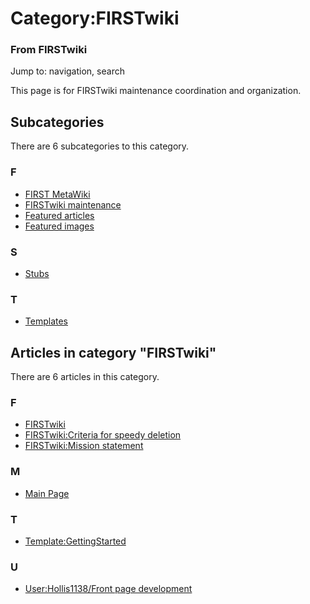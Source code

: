 

# Category:FIRSTwiki

### From FIRSTwiki

Jump to: navigation, search

This page is for FIRSTwiki maintenance coordination and organization.

  

## Subcategories

There are 6 subcategories to this category.

### F

  * [FIRST MetaWiki](/index.php/Category:FIRST_MetaWiki "Category:FIRST MetaWiki" )
  * [FIRSTwiki maintenance](/index.php/Category:FIRSTwiki_maintenance "Category:FIRSTwiki maintenance" )
  * [Featured articles](/index.php/Category:Featured_articles "Category:Featured articles" )
  * [Featured images](/index.php/Category:Featured_images "Category:Featured images" )

### S

  * [Stubs](/index.php/Category:Stubs "Category:Stubs" )

### T

  * [Templates](/index.php/Category:Templates "Category:Templates" )

## Articles in category "FIRSTwiki"

There are 6 articles in this category.

### F

  * [FIRSTwiki](/index.php/FIRSTwiki "FIRSTwiki" )
  * [FIRSTwiki:Criteria for speedy deletion](/index.php/FIRSTwiki:Criteria_for_speedy_deletion "FIRSTwiki:Criteria for speedy deletion" )
  * [FIRSTwiki:Mission statement](/index.php/FIRSTwiki:Mission_statement "FIRSTwiki:Mission statement" )

### M

  * [Main Page](/index.php/Main_Page "Main Page" )

### T

  * [Template:GettingStarted](/index.php/Template:GettingStarted "Template:GettingStarted" )

### U

  * [User:Hollis1138/Front page development](/index.php/User:Hollis1138/Front_page_development "User:Hollis1138/Front page development" )


